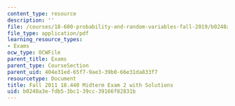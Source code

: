 ```yaml
---
content_type: resource
description: ''
file: /courses/18-600-probability-and-random-variables-fall-2019/b0248a3efdb53bc139cc39166f82831b_MIT18_600F19_mid2_F2011.pdf
file_type: application/pdf
learning_resource_types:
- Exams
ocw_type: OCWFile
parent_title: Exams
parent_type: CourseSection
parent_uid: 404e31ed-65f7-9ae3-39b0-66e31da833f7
resourcetype: Document
title: Fall 2011 18.440 Midterm Exam 2 with Solutions
uid: b0248a3e-fdb5-3bc1-39cc-39166f82831b
---
```

